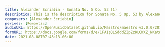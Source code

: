 ```yaml
---
title: Alexander Scriabin - Sonata No. 5 Op. 53 (1)
description: This is the description for Sonata No. 5 Op. 53 by Alexander Scriabin
composers: [Alexander Scriabin]
periods: [Romantic]
audioURL: https://OpenMusicDataset.github.io/Maestro/maestro-v3.0.0/2018/MIDI-Unprocessed_Recital12_MID--AUDIO_12_R1_2018_wav--2.midi
formURL: https://docs.google.com/forms/d/e/1FAIpQLSdddZIpZzKLCWXZ_NKatw1_i9Z_0n9OyhqvHSq2eELYWrm2Hw/viewform
date: 2021-08-08T07:43:13-06:00
---
```

